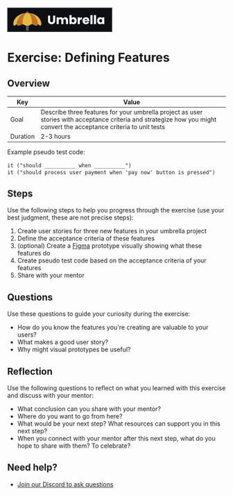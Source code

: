 <a href="../../overview/README.md"><img src="../umbrella.svg" alt="Umbrella project"></a>

# Exercise: Defining Features

## Overview

| Key | Value |
| --- | --- |
| Goal | Describe three features for your umbrella project as user stories with acceptance criteria and strategize how you might convert the acceptance criteria to unit tests |
| Duration | 2-3 hours |

Example pseudo test code:

```
it ("should __________ when __________")
it ("should process user payment when 'pay now' button is pressed")
```

## Steps

Use the following steps to help you progress through the exercise (use your best judgment, these are not precise steps):

1. Create user stories for three new features in your umbrella project
2. Define the acceptance criteria of these features
3. (optional) Create a [Figma](https://figma.com) prototype visually showing what these features do
4. Create pseudo test code based on the acceptance criteria of your features
5. Share with your mentor

## Questions

Use these questions to guide your curiosity during the exercise:

- How do you know the features you're creating are valuable to your users?
- What makes a good user story?
- Why might visual prototypes be useful?

## Reflection

Use the following questions to reflect on what you learned with this exercise and discuss with your mentor:

- What conclusion can you share with your mentor?
- Where do you want to go from here?
- What would be your next step? What resources can support you in this next step?
- When you connect with your mentor after this next step, what do you hope to share with them? To celebrate? 

## Need help?

- [Join our Discord to ask questions](https://discord.gg/bDVYvG3Czd)

